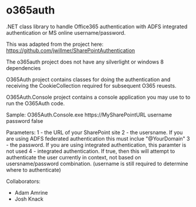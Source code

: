 # o365auth
.NET class library to handle Office365 authentication with ADFS integrated authentication or MS online username/password.

This was adapted from the project here: https://github.com/jwillmer/SharePointAuthentication

The o365auth project does not have any silverlight or windows 8 dependencies

O365Auth project contains classes for doing the authentication and receiving the CookieCollection required for subsequent O365 reuests.

O365Auth.Console project contains a console application you may use to to run the O365Auth code.

Sample: O365Auth.Console.exe https://MySharePointURL username password false

Parameters:
1 - the URL of your SharePoint site
2 - the usersname.  If you are using ADFS federated authentication this must inclue "@YourDomain"
3 - the password.  If you are using integrated authentication, this paramter is not used
4 - integrated authentication.  If true, then this will attempt to authenticate the user currently in context, not based on usersname/password combination. (username is still required to determine where to authenticate)

Collaborators: 
 - Adam Amrine
 - Josh Knack

